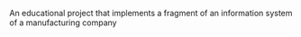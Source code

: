 An educational project that implements a fragment of an information system of a manufacturing company

